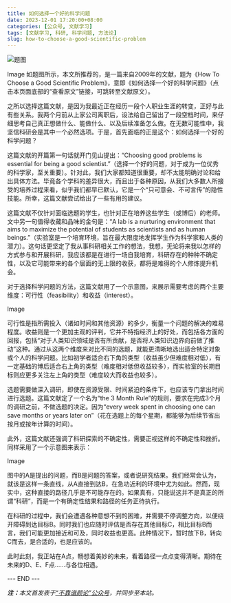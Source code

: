 ```yaml
---
title: 如何选择一个好的科学问题
date: 2023-12-01 17:20:00+08:00
categories: [公众号, 文献学习]
tags: [文献学习, 科研, 科学问题, 方法论]
slug: how-to-choose-a-good-scientific-problem
---
```


<div class="p-3 text-center">
  <img class="img-fluid" src="/images/2023/1201/01.png" alt="题图" style="max-width:640px">
</div>

Image
如题图所示，本文所推荐的，是一篇来自2009年的文献，题为《How To Choose a Good Scientific Problem》，意即《如何选择一个好的科学问题》（点击本页面底部的“查看原文”链接，可跳转至文献原文）。

之所以选择这篇文献，是因为我最近正在经历一段个人职业生涯的转变，正好与此有些关系。我两个月前从上家公司离职后，设法给自己留出了一段空档时间，来仔细思考自己真正想做什么、能做什么、以及后续准备怎么做。在无数可能性中，我坚信科研会是其中一个必然选项。于是，首先面临的正是这个：如何选择一个好的科学问题？

这篇文献的开篇第一句话就开门见山提出：“Choosing good problems is essential for being a good scientist.”（选择一个好的问题，对于成为一位优秀的科学家，至关重要）。针对此，我们大家都知道很重要，却不太能明确讨论和给出具体方法。毕竟各个学科的差异很大，而且出于各种原因，从我们大多数人所接受的培养过程来看，似乎我们都早已默认，它是一个“只可意会、不可言传”的隐性技能。所幸，这篇文献尝试给出了一些有用的建议。

这篇文献不仅针对面临选题的学生，也针对正在培养这些学生（或博后）的老师。文中另一句值得收藏和品味的金句是：“A lab is a nurturing environment that aims to maximize the potential of students as scientists and as human beings.”（实验室是一个培育环境，旨在最大限度地发挥学生作为科学家和人类的潜力）。这句话更坚定了我从事科研相关工作的想法，我想，无论将来我以怎样的方式参与和开展科研，我应该都是在进行一场自我培育，科研存在的种种不确定性，以及它可能带来的各个层面的无上限的收获，都将是难得的个人修炼提升机会。

对于选择科学问题的方法，这篇文献用了一个示意图，来展示需要考虑的两个主要维度：可行性（feasibility）和收益（interest）。

Image

可行性是指所需投入（诸如时间和其他资源）的多少，衡量一个问题的解决的难易程度。收益则是一个更加主观的评判，它并不特指经济上的好处，而包括各方面的回报，包括“对于人类知识领域是否有所贡献，是否将人类知识边界向前做了推动”这种。通过从这两个维度来对比不同的选题，就能更清晰地选出适合特定对象或个人的科学问题。比如初学者适合右下角的类型（收益虽少但难度相对低），有一定基础的博后适合右上角的类型（难度相对低但收益较多），而实验室的长期目标则应更多关注左上角的类型（难度较大而收益也较多）。

选题需要做深入调研，即使在资源受限、时间紧迫的条件下，也应该专门拿出时间进行选题。这篇文献定了一个名为“the 3 Month Rule”的规则，要求在完成3个月的调研之前，不做选题的决定。因为“every week spent in choosing one can save months or years later on”（花在选题上的每个星期，都能够为后续节省出按月或按年计算的时间）。

此外，这篇文献还强调了科研探索的不确定性，需要正视这样的不确定性和挫折。同样采用了一个示意图来表示：

Image

图中的A是提出的问题，而B是问题的答案，或者说研究结果。我们经常会认为，就该是这样一条直线，从A直接到达B，在急功近利的环境中尤为如此。然而，现实中，这种直接的路径几乎是不可能存在的。如果真有，只能说这并不是真正的所谓“科研”，而是一个有确定性结果和路径的任务正待执行。

在科研的过程中，我们会遭遇各种意想不到的困难，并需要不停调整方向，以便绕开障碍到达目标B。同时我们也应随时评估是否存在其他目标C，相比目标B而言，我们可能更加接近和可及，同时收益也更高。此种情况下，暂时放下B，转向C而去，是合适的，也是应该的。

此时此刻，我正站在A点，畅想着美妙的未来，看着路径一点点变得清晰。期待在未来的D、E、F点……与各位相遇。

<div class="p-5 text-center">--- END ---</div>

<i><b>注：</b>本文首发表于[“不靠谱颜论”公众号](https://mp.weixin.qq.com/s/IjpNilrNz4TShQ0NOcpSMw)，并同步至本站。</i>
